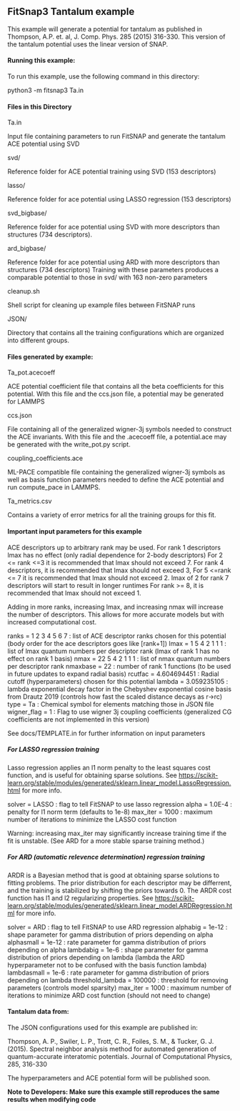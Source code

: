 ## FitSnap3 Tantalum example

This example will generate a potential for tantalum as published in 
Thompson, A.P. et. al, J. Comp. Phys. 285 (2015) 316-330.  This version 
of the tantalum potential uses the linear version of SNAP.

#### Running this example:

To run this example, use the following command in this directory:

python3 -m fitsnap3 Ta.in

#### Files in this Directory

Ta.in 

Input file containing parameters to run FitSNAP and generate
the tantalum ACE potential using SVD

svd/

Reference folder for ACE potential training using SVD (153 descriptors)

lasso/

Reference folder for ace potential using LASSO regression (153 descriptors)

svd_bigbase/

Reference folder for ace potential using SVD with more descriptors than structures (734 descriptors).

ard_bigbase/

Reference folder for ace potential using ARD with more descriptors than structures (734 descriptors)
Training with these parameters produces a comparable potential to those in svd/ with 163 non-zero parameters

cleanup.sh

Shell script for cleaning up example files between FitSNAP runs

JSON/

Directory that contains all the training configurations which are organized
into different groups.

#### Files generated by example:

Ta_pot.acecoeff

ACE potential coefficient file that contains all the beta coefficients for 
this potential. With this file and the ccs.json file, a potential may be generated for LAMMPS

ccs.json 

File containing all of the generalized wigner-3j symbols needed to construct the ACE invariants. With this file and the .acecoeff file, a potential.ace may be generated with the write_pot.py script.

coupling_coefficients.ace

ML-PACE compatible file containing the generalized wigner-3j symbols as well as basis function parameters needed to define the ACE potential and run compute_pace in LAMMPS.

Ta_metrics.csv

Contains a variety of error metrics for all the training groups for this fit.


#### Important input parameters for this example
ACE descriptors up to arbitrary rank may be used. 
For rank 1 descriptors lmax has no effect (only radial dependence for 2-body descriptors)
For 2 <= rank <=3 it is recommended that lmax should not exceed 7.
For rank 4 descriptors, it is recommended that lmax should not exceed 3,
For 5 <=rank <= 7 it is recommended that lmax should not exceed 2. lmax of 2 for rank 7 descriptors will start to result in longer runtimes
For rank >= 8, it is recommended that lmax should not exceed 1.

Adding in more ranks, increasing lmax, and increasing nmax will increase the number of descriptors. This allows for more accurate models but with increased computational cost.

ranks = 1 2 3 4 5 6 7   : list of ACE descriptor ranks chosen for this potential (body order for the ace descriptors goes like [rank+1])
lmax =  1 5 4 2 1 1 1   : list of lmax quantum numbers per descriptor rank (lmax of rank 1 has no effect on rank 1 basis)
nmax = 22 5 4 2 1 1 1   : list of nmax quantum numbers per descriptor rank
nmaxbase = 22           : number of rank 1 functions (to be used in future updates to expand radial basis)
rcutfac = 4.604694451   : Radial cutoff (hyperparameters) chosen for this potential
lambda = 3.059235105    : lambda exponential decay factor in the Chebyshev exponential cosine basis from Drautz 2019 (controls how fast the scaled distance decays as r->rc)
type = Ta               : Chemical symbol for elements matching those in JSON file
wigner_flag = 1         : Flag to use wigner 3j coupling coefficients (generalized CG coefficients are not implemented in this version)


See docs/TEMPLATE.in for further information on input parameters

##### For LASSO regression training

Lasso regression applies an l1 norm penalty to the least squares cost function, and is useful for obtaining sparse solutions. 
See https://scikit-learn.org/stable/modules/generated/sklearn.linear_model.LassoRegression.html for more info.

solver = LASSO               : flag to tell FitSNAP to use lasso regression
alpha = 1.0E-4               : penalty for l1 norm term (defaults to 1e-8)
max_iter = 1000              : maximum number of iterations to minimize the LASSO cost function

Warning: increasing max_iter may significantly increase training time if the fit is unstable. (See ARD for a more stable sparse training method.)

##### For ARD (automatic relevence determination) regression training

ARDR is a Bayesian method that is good at obtaining sparse solutions to fitting problems. The prior distribution for each descriptor may be differrent, and the training is stabilized by shifting the priors towards 0. 
The ARDR cost function has l1 and l2 regularizing properties.
See https://scikit-learn.org/stable/modules/generated/sklearn.linear_model.ARDRegression.html for more info.

solver = ARD                 : flag to tell FitSNAP to use ARD regression
alphabig = 1e-12             : shape parameter for gamma distribution of priors depending on alpha
alphasmall = 1e-12           : rate parameter for gamma distribution of priors depending on alpha
lambdabig = 1e-6             : shape parameter for gamma distribution of priors depending on lambda (lambda the ARD hyperparameter not to be confused with the basis function lambda)
lambdasmall = 1e-6           : rate parameter for gamma distribution of priors depending on lambda 
threshold_lambda = 100000    : threshold for removing parameters (controls model sparsity)
max_iter = 1000              : maximum number of iterations to minimize ARD cost function (should not need to change)

#### Tantalum data from:

The JSON configurations used for this example are published in:

Thompson, A. P., Swiler, L. P., Trott, C. R., Foiles, S. M., & Tucker, G. J. (2015). 
Spectral neighbor analysis method for automated generation of quantum-accurate interatomic 
potentials. Journal of Computational Physics, 285, 316-330

The hyperparameters and ACE potential form will be published soon.

**Note to Developers: Make sure this example still reproduces the same results when modifying code**

